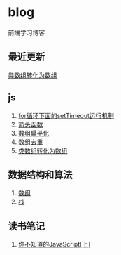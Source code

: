 # blog
前端学习博客

## 最近更新
[类数组转化为数组](https://github.com/tanhrepo/blog/issues/9)

## js
1. [for循环下面的setTimeout运行机制](https://github.com/tanhrepo/blog/issues/1)
2. [箭头函数](https://github.com/tanhrepo/blog/issues/4)
3. [数组扁平化](https://github.com/tanhrepo/blog/issues/5)
4. [数组去重](https://github.com/tanhrepo/blog/issues/6)
5. [类数组转化为数组](https://github.com/tanhrepo/blog/issues/9)

## 数据结构和算法
1. [数组](https://github.com/tanhrepo/blog/issues/7)
2. [栈](https://github.com/tanhrepo/blog/issues/8)


## 读书笔记
1. [你不知道的JavaScript[上]](https://github.com/tanhrepo/blog/blob/master/book/%E4%BD%A0%E4%B8%8D%E7%9F%A5%E9%81%93%E7%9A%84JavaScript%E3%80%90%E4%B8%8A%E3%80%91.md)

